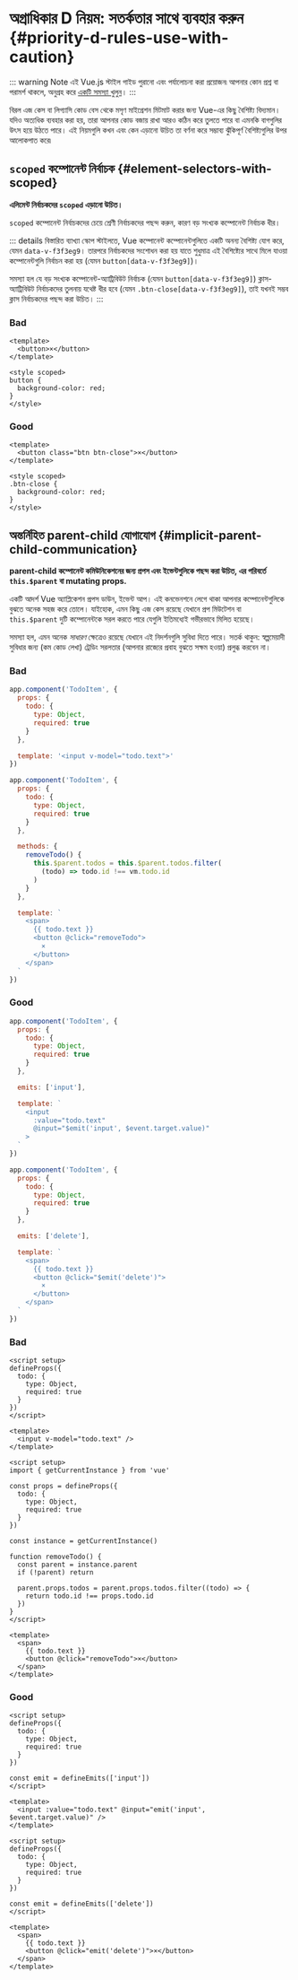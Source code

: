 # অগ্রাধিকার D নিয়ম: সতর্কতার সাথে ব্যবহার করুন {#priority-d-rules-use-with-caution}

::: warning Note
এই Vue.js স্টাইল গাইড পুরানো এবং পর্যালোচনা করা প্রয়োজন৷ আপনার কোন প্রশ্ন বা পরামর্শ থাকলে, অনুগ্রহ করে [একটি সমস্যা খুলুন](https://github.com/vuejs/docs/issues/new)।
:::

বিরল এজ কেস বা লিগ্যাসি কোড বেস থেকে মসৃণ মাইগ্রেশন মিটমাট করার জন্য Vue-এর কিছু বৈশিষ্ট্য বিদ্যমান। যদিও অত্যধিক ব্যবহার করা হয়, তারা আপনার কোড বজায় রাখা আরও কঠিন করে তুলতে পারে বা এমনকি বাগগুলির উৎস হয়ে উঠতে পারে। এই নিয়মগুলি কখন এবং কেন এড়ানো উচিত তা বর্ণনা করে সম্ভাব্য ঝুঁকিপূর্ণ বৈশিষ্ট্যগুলির উপর আলোকপাত করে৷

## `scoped` কম্পোনেন্ট নির্বাচক {#element-selectors-with-scoped}

**এলিমেন্ট নির্বাচকদের `scoped` এড়ানো উচিত।**

`scoped` কম্পোনেন্ট নির্বাচকদের চেয়ে শ্রেণী নির্বাচকদের পছন্দ করুন, কারণ বড় সংখ্যক কম্পোনেন্ট নির্বাচক ধীর।

::: details বিস্তারিত ব্যাখ্যা
স্কোপ স্টাইলতে, Vue কম্পোনেন্ট কম্পোনেন্টগুলিতে একটি অনন্য বৈশিষ্ট্য যোগ করে, যেমন `data-v-f3f3eg9`। তারপরে নির্বাচকদের সংশোধন করা হয় যাতে শুধুমাত্র এই বৈশিষ্ট্যের সাথে মিলে যাওয়া কম্পোনেন্টগুলি নির্বাচন করা হয় (যেমন `button[data-v-f3f3eg9]`)।

সমস্যা হল যে বড় সংখ্যক কম্পোনেন্ট-অ্যাট্রিবিউট নির্বাচক (যেমন `button[data-v-f3f3eg9]`) ক্লাস-অ্যাট্রিবিউট নির্বাচকদের তুলনায় যথেষ্ট ধীর হবে (যেমন `.btn-close[data-v-f3f3eg9]`), তাই যখনই সম্ভব ক্লাস নির্বাচকদের পছন্দ করা উচিত।
:::

<div class="style-example style-example-bad">
<h3>Bad</h3>

```vue-html
<template>
  <button>×</button>
</template>

<style scoped>
button {
  background-color: red;
}
</style>
```

</div>

<div class="style-example style-example-good">
<h3>Good</h3>

```vue-html
<template>
  <button class="btn btn-close">×</button>
</template>

<style scoped>
.btn-close {
  background-color: red;
}
</style>
```

</div>

## অন্তর্নিহিত parent-child যোগাযোগ {#implicit-parent-child-communication}

**parent-child কম্পোনেন্ট কমিউনিকেশনের জন্য প্রপস এবং ইভেন্টগুলিকে পছন্দ করা উচিত, এর পরিবর্তে `this.$parent` বা mutating props.**

একটি আদর্শ Vue অ্যাপ্লিকেশন প্রপস ডাউন, ইভেন্ট আপ। এই কনভেনশনে লেগে থাকা আপনার কম্পোনেন্টগুলিকে বুঝতে অনেক সহজ করে তোলে। যাইহোক, এমন কিছু এজ কেস রয়েছে যেখানে প্রপ মিউটেশন বা `this.$parent` দুটি কম্পোনেন্টকে সরল করতে পারে যেগুলি ইতিমধ্যেই গভীরভাবে মিলিত হয়েছে।

সমস্যা হল, এমন অনেক _সাধারণ_ ক্ষেত্রেও রয়েছে যেখানে এই নিদর্শনগুলি সুবিধা দিতে পারে। সতর্ক থাকুন: স্বল্পমেয়াদী সুবিধার জন্য (কম কোড লেখা) ট্রেডিং সরলতার (আপনার রাজ্যের প্রবাহ বুঝতে সক্ষম হওয়া) প্রলুব্ধ করবেন না।

<div class="options-api">

<div class="style-example style-example-bad">
<h3>Bad</h3>

```js
app.component('TodoItem', {
  props: {
    todo: {
      type: Object,
      required: true
    }
  },

  template: '<input v-model="todo.text">'
})
```

```js
app.component('TodoItem', {
  props: {
    todo: {
      type: Object,
      required: true
    }
  },

  methods: {
    removeTodo() {
      this.$parent.todos = this.$parent.todos.filter(
        (todo) => todo.id !== vm.todo.id
      )
    }
  },

  template: `
    <span>
      {{ todo.text }}
      <button @click="removeTodo">
        ×
      </button>
    </span>
  `
})
```

</div>

<div class="style-example style-example-good">
<h3>Good</h3>

```js
app.component('TodoItem', {
  props: {
    todo: {
      type: Object,
      required: true
    }
  },

  emits: ['input'],

  template: `
    <input
      :value="todo.text"
      @input="$emit('input', $event.target.value)"
    >
  `
})
```

```js
app.component('TodoItem', {
  props: {
    todo: {
      type: Object,
      required: true
    }
  },

  emits: ['delete'],

  template: `
    <span>
      {{ todo.text }}
      <button @click="$emit('delete')">
        ×
      </button>
    </span>
  `
})
```

</div>

</div>

<div class="composition-api">

<div class="style-example style-example-bad">
<h3>Bad</h3>

```vue
<script setup>
defineProps({
  todo: {
    type: Object,
    required: true
  }
})
</script>

<template>
  <input v-model="todo.text" />
</template>
```

```vue
<script setup>
import { getCurrentInstance } from 'vue'

const props = defineProps({
  todo: {
    type: Object,
    required: true
  }
})

const instance = getCurrentInstance()

function removeTodo() {
  const parent = instance.parent
  if (!parent) return

  parent.props.todos = parent.props.todos.filter((todo) => {
    return todo.id !== props.todo.id
  })
}
</script>

<template>
  <span>
    {{ todo.text }}
    <button @click="removeTodo">×</button>
  </span>
</template>
```

</div>

<div class="style-example style-example-good">
<h3>Good</h3>

```vue
<script setup>
defineProps({
  todo: {
    type: Object,
    required: true
  }
})

const emit = defineEmits(['input'])
</script>

<template>
  <input :value="todo.text" @input="emit('input', $event.target.value)" />
</template>
```

```vue
<script setup>
defineProps({
  todo: {
    type: Object,
    required: true
  }
})

const emit = defineEmits(['delete'])
</script>

<template>
  <span>
    {{ todo.text }}
    <button @click="emit('delete')">×</button>
  </span>
</template>
```

</div>

</div>
